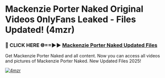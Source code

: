 # Mackenzie Porter Naked Original Videos 0nlyFans Leaked - Files Updated! (4mzr)

<h3>🔴 CLICK HERE 🌐==►► <a href="https://tinyurl.com/yckcrads" rel="nofollow">Mackenzie Porter Naked Updated Files</a></h3>

Get Mackenzie Porter Naked and all content. Now you can access all videos and pictures of Mackenzie Porter Naked. New Updated Files 2025!

[![4mzr](https://i.imgur.com/hpKpOFt.gif)](https://tinyurl.com/yckcrads)
